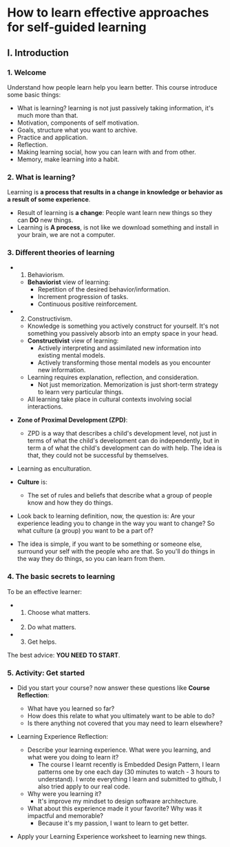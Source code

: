 # How to learn effective approaches for self-guided learning

## I. Introduction

### 1. Welcome

Understand how people learn help you learn better.
This course introduce some basic things:

- What is learning? learning is not just passively taking information, it's much more than that.
- Motivation, components of self motivation.
- Goals, structure what you want to archive.
- Practice and application.
- Reflection.
- Making learning social, how you can learn with and from other.
- Memory, make learning into a habit.

### 2. What is learning?

Learning is **a process that results in a change in knowledge or behavior as a result of some experience**.

- Result of learning is **a change**: People want learn new things so they can **DO** new things.
- Learning is **A process**, is not like we download something and install in your brain, we are not a computer.

### 3. Different theories of learning

- 1. Behaviorism.
  - **Behaviorist** view of learning:
    - Repetition of the desired behavior/information.
    - Increment progression of tasks.
    - Continuous positive reinforcement.
- 2. Constructivism.
  - Knowledge is something you actively construct for yourself. It's not something you passively absorb into an empty space in your head.
  - **Constructivist** view of learning:
    - Actively interpreting and assimilated new information into existing mental models.
    - Actively transforming those mental models as you encounter new information.
  - Learning requires explanation, reflection, and consideration.
    - Not just memorization. Memorization is just short-term strategy to learn very particular things.
  - All learning take place in cultural contexts involving social interactions.

- **Zone of Proximal Development (ZPD)**:
  - ZPD is a way that describes a child's development level, not just in terms of what the child's development can do independently, but in term a of what the child's development can do with help. The idea is that, they could not be successful by themselves.

- Learning as enculturation.
- **Culture** is:
  - The set of rules and beliefs that describe what a group of people know and how they do things.

- Look back to learning definition, now, the question is: Are your experience leading you to change in the way you want to change? So what culture (a group) you want to be a part of?

- The idea is simple, if you want to be something or someone else, surround your self with the people who are that. So you'll do things in the way they do things, so you can learn from them.

### 4. The basic secrets to learning

To be an effective learner:

- 1. Choose what matters.
- 2. Do what matters.
- 3. Get helps.

The best advice: **YOU NEED TO START**.

### 5. Activity: Get started

- Did you start your course? now answer these questions like **Course Reflection**:
  - What have you learned so far?
  - How does this relate to what you ultimately want to be able to do?
  - Is there anything not covered that you may need to learn elsewhere?

- Learning Experience Reflection:
  - Describe your learning experience. What were you learning, and what were you doing to learn it?
    - The course I learnt recently is Embedded Design Pattern, I learn patterns one by one each day (30 minutes to watch - 3 hours to understand). I wrote everything I learn and submitted to github, I also tried apply to our real code.
  - Why were you learning it?
    - It's improve my mindset to design software architecture.
  - What about this experience made it your favorite? Why was it impactful and memorable?
    - Because it's my passion, I want to learn to get better.
- Apply your Learning Experience worksheet to learning new things.
